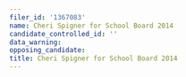 ```yaml
---
filer_id: '1367083'
name: Cheri Spigner for School Board 2014
candidate_controlled_id: ''
data_warning: 
opposing_candidate: 
title: Cheri Spigner for School Board 2014
---
```

